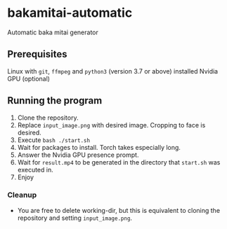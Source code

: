 # bakamitai-automatic
Automatic baka mitai generator

## Prerequisites
Linux with `git`, `ffmpeg` and `python3` (version 3.7 or above) installed
Nvidia GPU (optional)

## Running the program
  1. Clone the repository.
  2. Replace `input_image.png` with desired image. Cropping to face is desired.
  3. Execute `bash ./start.sh`
  4. Wait for packages to install. Torch takes especially long.
  5. Answer the Nvidia GPU presence prompt.
  6. Wait for `result.mp4` to be generated in the directory that `start.sh` was executed in.
  7. Enjoy

### Cleanup
  * You are free to delete working-dir, but this is equivalent to cloning the repository and setting `input_image.png`.
